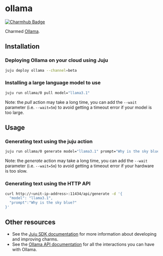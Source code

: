 # ollama
[![Charmhub Badge](https://charmhub.io/ollama/badge.svg)](https://charmhub.io/ollama)

Charmed [Ollama](https://github.com/ollama/ollama).

## Installation
### Deploying Ollama on your cloud using Juju
```bash
juju deploy ollama --channel=beta
```

### Installing a large language model to use
```bash
juju run ollama/0 pull model="llama3.1"
```
Note: the *pull* action may take a long time, you can add the `--wait` parameter (i.e. `--wait=5m`) to avoid getting a timeout error if your model is too large.

## Usage
### Generating text using the juju action
```bash
juju run ollama/0 generate model="llama3.1" prompt="Why is the sky blue?"
```
Note: the *generate* action may take a long time, you can add the `--wait` parameter (i.e. `--wait=5m`) to avoid getting a timeout error if your hardware is too slow.

### Generating text using the HTTP API
```bash
curl http://<unit-ip-address>:11434/api/generate -d '{
  "model": "llama3.1",
  "prompt":"Why is the sky blue?"
}'
```

## Other resources

- See the [Juju SDK documentation](https://juju.is/docs/sdk) for more information about developing and improving charms.
- See the [Ollama API documentation](https://github.com/ollama/ollama/blob/main/docs/api.md) for all the interactions you can have with Ollama.

